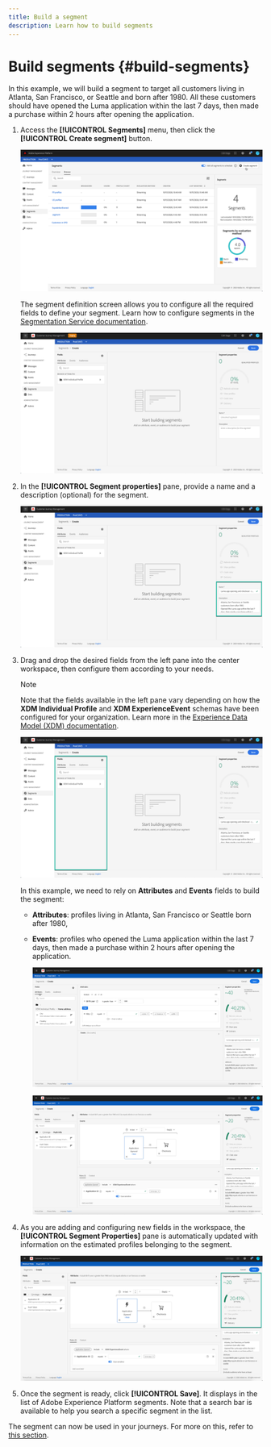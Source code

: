 ```yaml
---
title: Build a segment
description: Learn how to build segments
---
```

# Build segments {#build-segments}

In this example, we will build a segment to target all customers living in Atlanta, San Francisco, or Seattle and born after 1980. All these customers should have opened the Luma application within the last 7 days, then made a purchase within 2 hours after opening the application.

1. Access the **[!UICONTROL Segments]** menu, then click the **[!UICONTROL Create segment]** button.
    
    ![](../assets/create-segment.png)

    The segment definition screen allows you to configure all the required fields to define your segment. Learn how to configure segments in the [Segmentation Service documentation](https://experienceleague.adobe.com/docs/experience-platform/segmentation/ui/overview.html).

    ![](../assets/segment-builder.png)

1. In the **[!UICONTROL Segment properties]** pane, provide a name and a description (optional) for the segment.

    ![](../assets/segment-properties.png)

1. Drag and drop the desired fields from the left pane into the center workspace, then configure them according to your needs.

    >[!NOTE]
    >
    >Note that the fields available in the left pane vary depending on how the **XDM Individual Profile** and **XDM ExperienceEvent** schemas have been configured for your organization.  Learn more in the [Experience Data Model (XDM) documentation](https://experienceleague.adobe.com/docs/experience-platform/xdm/home.html).

    ![](../assets/drag-fields.png)

    In this example, we need to rely on **Attributes** and **Events** fields to build the segment:

    * **Attributes**: profiles living in Atlanta, San Francisco or Seattle born after 1980,
    * **Events**: profiles who opened the Luma application within the last 7 days, then made a purchase within 2 hours after opening the application.

        ![](../assets/add-attributes.png)

        ![](../assets/add-events.png)

1. As you are adding and configuring new fields in the workspace, the **[!UICONTROL Segment Properties]** pane is automatically updated with information on the estimated profiles belonging to the segment.

    ![](../assets/segment-estimate.png)

1. Once the segment is ready, click **[!UICONTROL Save]**. It displays in the list of Adobe Experience Platform segments. Note that a search bar is available to help you search a specific segment in the list.

The segment can now be used in your journeys. For more on this, refer to [this section](../segment/about-segments.md).
